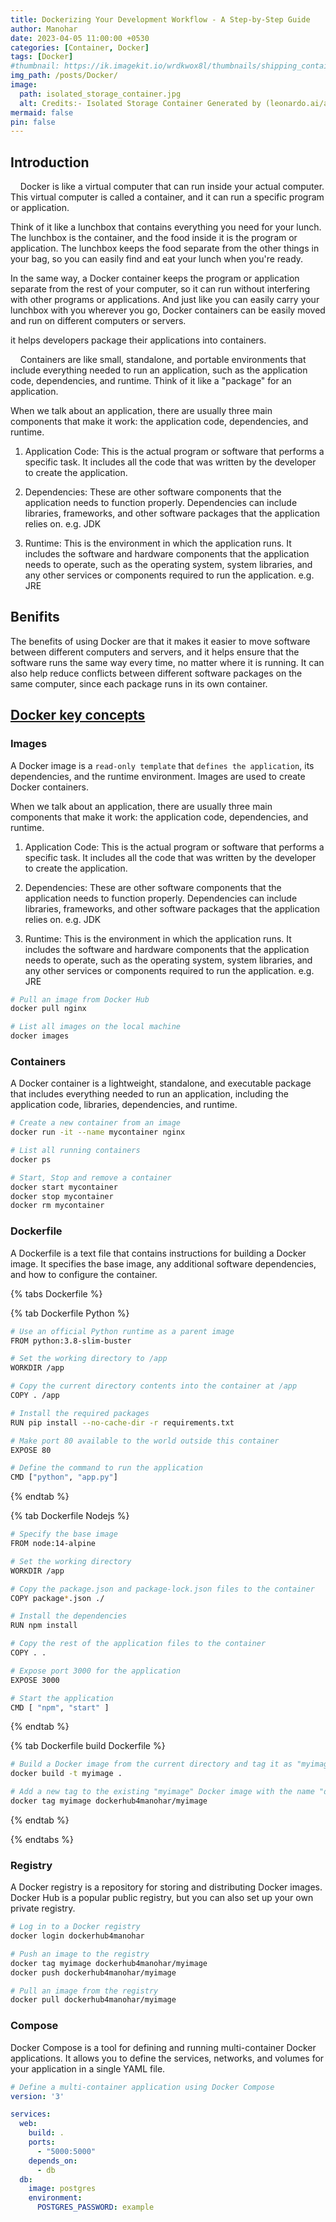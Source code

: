 ```yaml
---
title: Dockerizing Your Development Workflow - A Step-by-Step Guide
author: Manohar
date: 2023-04-05 11:00:00 +0530
categories: [Container, Docker]
tags: [Docker]
#thumbnail: https://ik.imagekit.io/wrdkwox8l/thumbnails/shipping_container_Ng3gsyaZ0.jpg
img_path: /posts/Docker/
image:
  path: isolated_storage_container.jpg
  alt: Credits:- Isolated Storage Container Generated by (leonardo.ai/ai-generations)
mermaid: false
pin: false
---
```


## Introduction

    Docker is like a virtual computer that can run inside your actual computer. This virtual computer is called a container, and it can run a specific program or application.

Think of it like a lunchbox that contains everything you need for your lunch. The lunchbox is the container, and the food inside it is the program or application. The lunchbox keeps the food separate from the other things in your bag, so you can easily find and eat your lunch when you're ready.

In the same way, a Docker container keeps the program or application separate from the rest of your computer, so it can run without interfering with other programs or applications. And just like you can easily carry your lunchbox with you wherever you go, Docker containers can be easily moved and run on different computers or servers.

it helps developers package their applications into containers.

    Containers are like small, standalone, and portable environments that include everything needed to run an application, such as the application code, dependencies, and runtime. Think of it like a "package" for an application.

When we talk about an application, there are usually three main components that make it work: the application code, dependencies, and runtime.

1. Application Code: This is the actual program or software that performs a specific task. It includes all the code that was written by the developer to create the application.

2. Dependencies: These are other software components that the application needs to function properly. Dependencies can include libraries, frameworks, and other software packages that the application relies on. e.g. JDK

3. Runtime: This is the environment in which the application runs. It includes the software and hardware components that the application needs to operate, such as the operating system, system libraries, and any other services or components required to run the application. e.g. JRE

## Benifits

The benefits of using Docker are that it makes it easier to move software between different computers and servers, and it helps ensure that the software runs the same way every time, no matter where it is running. It can also help reduce conflicts between different software packages on the same computer, since each package runs in its own container.

## <u>Docker key concepts</u>

### Images

 A Docker image is a `read-only template` that `defines the application`, its dependencies, and the runtime environment. Images are used to create Docker containers.

When we talk about an application, there are usually three main components that make it work: the application code, dependencies, and runtime.

1. Application Code: This is the actual program or software that performs a specific task. It includes all the code that was written by the developer to create the application.

2. Dependencies: These are other software components that the application needs to function properly. Dependencies can include libraries, frameworks, and other software packages that the application relies on. e.g. JDK

3. Runtime: This is the environment in which the application runs. It includes the software and hardware components that the application needs to operate, such as the operating system, system libraries, and any other services or components required to run the application. e.g. JRE

```bash
# Pull an image from Docker Hub
docker pull nginx

# List all images on the local machine
docker images
```

### Containers

A Docker container is a lightweight, standalone, and executable package that includes everything needed to run an application, including the application code, libraries, dependencies, and runtime.

```bash
# Create a new container from an image
docker run -it --name mycontainer nginx

# List all running containers
docker ps

# Start, Stop and remove a container
docker start mycontainer
docker stop mycontainer
docker rm mycontainer
```

### Dockerfile

A Dockerfile is a text file that contains instructions for building a Docker image. It specifies the base image, any additional software dependencies, and how to configure the container.

{% tabs Dockerfile %}

{% tab Dockerfile Python %}

```bash
# Use an official Python runtime as a parent image
FROM python:3.8-slim-buster

# Set the working directory to /app
WORKDIR /app

# Copy the current directory contents into the container at /app
COPY . /app

# Install the required packages
RUN pip install --no-cache-dir -r requirements.txt

# Make port 80 available to the world outside this container
EXPOSE 80

# Define the command to run the application
CMD ["python", "app.py"]
```

{% endtab %}

{% tab Dockerfile Nodejs %}

```bash
# Specify the base image
FROM node:14-alpine

# Set the working directory
WORKDIR /app

# Copy the package.json and package-lock.json files to the container
COPY package*.json ./

# Install the dependencies
RUN npm install

# Copy the rest of the application files to the container
COPY . .

# Expose port 3000 for the application
EXPOSE 3000

# Start the application
CMD [ "npm", "start" ]
```

{% endtab %}

{% tab Dockerfile build Dockerfile %}

```bash
# Build a Docker image from the current directory and tag it as "myimage"
docker build -t myimage .

# Add a new tag to the existing "myimage" Docker image with the name "dockerhub4manohar/myimage"
docker tag myimage dockerhub4manohar/myimage
```

{% endtab %}

{% endtabs %}

### Registry

A Docker registry is a repository for storing and distributing Docker images. Docker Hub is a popular public registry, but you can also set up your own private registry.

```bash
# Log in to a Docker registry
docker login dockerhub4manohar

# Push an image to the registry
docker tag myimage dockerhub4manohar/myimage
docker push dockerhub4manohar/myimage

# Pull an image from the registry
docker pull dockerhub4manohar/myimage
```

### Compose

Docker Compose is a tool for defining and running multi-container Docker applications. It allows you to define the services, networks, and volumes for your application in a single YAML file.

```yaml
# Define a multi-container application using Docker Compose
version: '3'

services:
  web:
    build: .
    ports:
      - "5000:5000"
    depends_on:
      - db
  db:
    image: postgres
    environment:
      POSTGRES_PASSWORD: example
```
